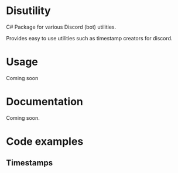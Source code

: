 # Disutility
C# Package for various Discord (bot) utilities.

Provides easy to use utilities such as timestamp creators for discord. 

# Usage
Coming soon

# Documentation
Coming soon.

# Code examples
## Timestamps